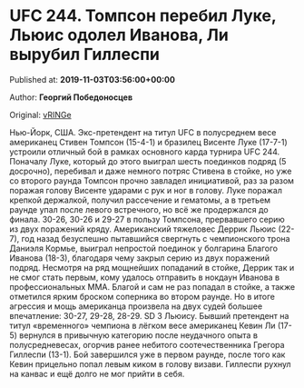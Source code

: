 
# UFC 244. Томпсон перебил Луке, Льюис одолел Иванова, Ли вырубил Гиллеспи

Published at: **2019-11-03T03:56:00+00:00**

Author: **Георгий Победоносцев**

Original: [vRINGe](https://vringe.com/mma/news/129137-ufc-244-tompson-perebil-luke-lyuis-odolel-ivanova-li-vyrubil-gillespi.htm)

Нью-Йорк, США. Экс-претендент на титул UFC в полусреднем весе американец Стивен Томпсон (15-4-1) и бразилец Висенте Луке (17-7-1) устроили отличный бой в рамках основного карда турнира UFC 244. Поначалу Луке, который до этого выиграл шесть поединков подряд (5 досрочно), перебивал и даже немного потряс Стивена в стойке, но уже со второго раунда Томпсон прочно завладел инициативой, раз за разом поражая голову Висенте ударами с рук и ног в голову. Луке поражал крепкой держалкой, получил рассечение и гематомы, а в третьем раунде упал после левого встречного, но всё же продержался до финала. 30-26, 30-26 и 29-27 в пользу Томпсона, прервавшего серию из двух поражений кряду.
Американский тяжеловес Деррик Льюис (22-7), год назад безуспешно пытавшийся свергнуть с чемпионского трона Даниэля Кормье, выиграл непростой поединок у болгарина Благого Иванова (18-3), благодаря чему закрыл серию из двух поражений подряд. Несмотря на ряд мощнейших попаданий в стойке, Деррик так и не смог стать первым, кому удалось отправить в нокдаун Иванова в профессиональных ММА. Благой и сам не раз попадал в стойке, а также отметился ярким броском соперника во втором раунде. Но в итоге агрессия и мощь американца произвела на двух судей большее впечатление: 30-27, 29-28, 28-29. SD 3 Льюису.
Бывший претендент на титул «временного» чемпиона в лёгком весе американец Кевин Ли (17-5) вернулся в привычную категорию после неудачного опыта в полусредневесах, огорчив ранее небитого соотечественника Грегора Гиллеспи (13-1). Бой завершился уже в первом раунде, после того как Кевин прицельно попал левым киком в голову визави. Гиллеспи рухнул на канвас и ещё долго не мог прийти в себя.

